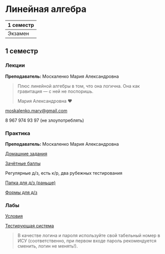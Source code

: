 # Линейная алгебра

|1 семестр|
|---|
|Экзамен|

## 1 семестр
### Лекции

**Преподаватель:** Москаленко Мария Александровна

> Плюс линейной алгебры в том, что она логична. Она как гравитация — с ней не поспоришь.
>
> Мария Александровна ♥️

moskalenko.mary@gmail.com

8 967 974 93 97 (не злоупотреблять)

### Практика

**Преподаватель:** Москаленко Мария Александровна

[Домашние задания](http://mathdep.ifmo.ru/mmtp)

[Зачётные баллы](https://docs.google.com/spreadsheets/d/1grb8wYBVzP2g5P3Fp6b8QyE2cTGYz3UuOP5G1Dn0MvA/edit#gid=147022077)

Регулярные д/з, есть к/р, два рубежных тестирования

[Папка для д/з (раньше)](https://drive.google.com/drive/folders/12qq0EZxhPmB3T7SGwU3zkaa38--JE4Ql)

[Формы для д/з](https://docs.google.com/spreadsheets/d/1HzKhlyKjJUZpGQxUlI_8oVpJBgZ4Ri-W19wy8E6J4Y8/edit?usp=drivesdk)

### Лабы

[Условия](http://mathdep.ifmo.ru/mmtp/labs/)

[Тестирующая система]( http://185.58.251.41/cgi-bin/new-client?contest_id=2)

> В качестве логина и пароля используйте свой табельный номер в ИСУ (соответственно, при первом входе пароль рекомендуется сменить, логин не менять!).
